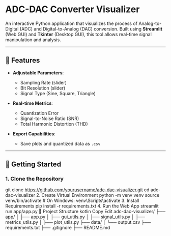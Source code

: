 # ADC-DAC Converter Visualizer

An interactive Python application that visualizes the process of Analog-to-Digital (ADC) and Digital-to-Analog (DAC) conversion. Built using **Streamlit** (Web GUI) and **Tkinter** (Desktop GUI), this tool allows real-time signal manipulation and analysis.

---

## 🔧 Features

- **Adjustable Parameters**: 
  - Sampling Rate (slider)
  - Bit Resolution (slider)
  - Signal Type (Sine, Square, Triangle)

- **Real-time Metrics**:
  - Quantization Error
  - Signal-to-Noise Ratio (SNR)
  - Total Harmonic Distortion (THD)

- **Export Capabilities**:
  - Save plots and quantized data as `.csv`

---

## 🚀 Getting Started

### 1. Clone the Repository

git clone https://github.com/yourusername/adc-dac-visualizer.git
cd adc-dac-visualizer
2. Create Virtual Environment
python -m venv venv
source venv/bin/activate   # On Windows: venv\Scripts\activate
3. Install Requirements
pip install -r requirements.txt
4. Run the Web App
streamlit run app/app.py
📁 Project Structure
kotlin
Copy
Edit
adc-dac-visualizer/
├── app/
│   ├── app.py
│   ├── gui_utils.py
│   ├── signal_utils.py
│   ├── metrics_utils.py
│   ├── plot_utils.py
├── data/
│   └── output.csv
├── requirements.txt
├── .gitignore
├── README.md